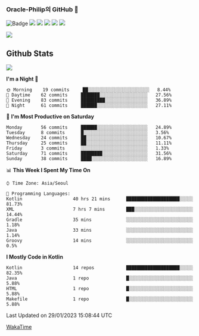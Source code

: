### Oracle-Philip의 GitHub 👋

![Badge](http://img.shields.io/badge/-Java-black?style=flat-square)
<img src="https://img.shields.io/badge/ -Kotlin-black?style=flat-square&logo=Kotlin&logoColor=#7F52FF"/></a>
<img src="https://img.shields.io/badge/ -Dart-black?style=flat-square&logo=Dart&logoColor=#0175C2"/></a>
<img src="https://img.shields.io/badge/ -Android-black?style=flat-square&logo=Android&logoColor=#3DDC84"/></a>
<img src="https://img.shields.io/badge/ -Flutter-black?style=flat-square&logo=Flutter&logoColor=#02569B"/></a>
<img src="https://img.shields.io/badge/ -Firebase-black?style=flat-square&logo=Firebase&logoColor=#FFCA28"/></a>

<img src="https://img.shields.io/badge/ -BLE-black?style=flat-square&logo=Bluetooth&logoColor=#0082FC"/></a>

<!--
<img src="https://img.shields.io/badge/ -STM32F103-black?style=flat-square&logo=STMicroelectronics&logoColor=#03234B"/></a>
<img src="https://img.shields.io/badge/ -Qt-black?style=flat-square&logo=Qt&logoColor=#41CD52"/></a>
-->

<!--
![Badge](http://img.shields.io/badge/-Java-black?style=flat-square)
![Badge](http://img.shields.io/badge/-Koltin-black?style=flat-square)
![Badge](http://img.shields.io/badge/-Dart-black?style=flat-square)
![Badge](http://img.shields.io/badge/-Android-black?style=flat-square)
![Badge](http://img.shields.io/badge/-Flutter-black?style=flat-square)
![Badge](http://img.shields.io/badge/-Firebase-black?style=flat-square)
-->

## Github Stats  
<div align="left"><img src="https://github-readme-stats.vercel.app/api?username=Oracle-Philip&show_icons=true&count_private=true&hide_border=true" align="center" /></div>


<!--START_SECTION:waka-->
**I'm a Night 🦉** 

```text
🌞 Morning    19 commits     ██░░░░░░░░░░░░░░░░░░░░░░░   8.44% 
🌆 Daytime    62 commits     ███████░░░░░░░░░░░░░░░░░░   27.56% 
🌃 Evening    83 commits     █████████░░░░░░░░░░░░░░░░   36.89% 
🌙 Night      61 commits     ██████░░░░░░░░░░░░░░░░░░░   27.11%

```
📅 **I'm Most Productive on Saturday** 

```text
Monday       56 commits     ██████░░░░░░░░░░░░░░░░░░░   24.89% 
Tuesday      8 commits      █░░░░░░░░░░░░░░░░░░░░░░░░   3.56% 
Wednesday    24 commits     ██░░░░░░░░░░░░░░░░░░░░░░░   10.67% 
Thursday     25 commits     ██░░░░░░░░░░░░░░░░░░░░░░░   11.11% 
Friday       3 commits      ░░░░░░░░░░░░░░░░░░░░░░░░░   1.33% 
Saturday     71 commits     ████████░░░░░░░░░░░░░░░░░   31.56% 
Sunday       38 commits     ████░░░░░░░░░░░░░░░░░░░░░   16.89%

```


📊 **This Week I Spent My Time On** 

```text
⌚︎ Time Zone: Asia/Seoul

💬 Programming Languages: 
Kotlin                   40 hrs 21 mins      ████████████████████░░░░░   81.73% 
XML                      7 hrs 7 mins        ███░░░░░░░░░░░░░░░░░░░░░░   14.44% 
Gradle                   35 mins             ░░░░░░░░░░░░░░░░░░░░░░░░░   1.18% 
Java                     33 mins             ░░░░░░░░░░░░░░░░░░░░░░░░░   1.14% 
Groovy                   14 mins             ░░░░░░░░░░░░░░░░░░░░░░░░░   0.5%

```

**I Mostly Code in Kotlin** 

```text
Kotlin                   14 repos            ████████████████████░░░░░   82.35% 
Java                     1 repo              █░░░░░░░░░░░░░░░░░░░░░░░░   5.88% 
HTML                     1 repo              █░░░░░░░░░░░░░░░░░░░░░░░░   5.88% 
Makefile                 1 repo              █░░░░░░░░░░░░░░░░░░░░░░░░   5.88%

```



 Last Updated on 29/01/2023 15:08:44 UTC
<!--END_SECTION:waka-->


<!--
**Oracle-Philip/Oracle-Philip** is a ✨ _special_ ✨ repository because its `README.md` (this file) appears on your GitHub profile.

Here are some ideas to get you started:

- 🔭 I’m currently working on ...
- 🌱 I’m currently learning ...
- 👯 I’m looking to collaborate on ...
- 🤔 I’m looking for help with ...
- 💬 Ask me about ...
- 📫 How to reach me: ...
- 😄 Pronouns: ...
- ⚡ Fun fact: ...
-->


[WakaTime](https://wakatime.com/dashboard)

